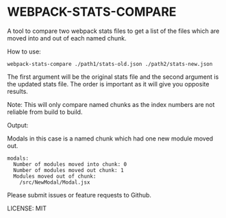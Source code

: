 # WEBPACK-STATS-COMPARE



A tool to compare two webpack stats files to get a list of the files which are
moved into and out of each named chunk.

How to use:

`webpack-stats-compare ./path1/stats-old.json ./path2/stats-new.json`


The first argument will be the original stats file and the second
argument is the updated stats file. The order is important as it will give you opposite results.

Note: This will only compare named chunks as the index numbers are not reliable from build to build.

Output:

Modals in this case is a named chunk which had one new module moved out.
```
modals:
  Number of modules moved into chunk: 0
  Number of modules moved out chunk: 1
  Modules moved out of chunk:
    /src/NewModal/Modal.jsx
```

Please submit issues or feature requests to Github.

LICENSE: MIT